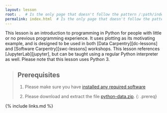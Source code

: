 ```yaml
---
layout: lesson
root: .  # Is the only page that doesn't follow the pattern /:path/index.html
permalink: index.html  # Is the only page that doesn't follow the pattern /:path/index.html
---
```


This lesson is an introduction to programming in Python for people with little or no previous
programming experience. It uses plotting as its motivating example, and is designed to be used in
both [Data Carpentry][dc-lessons] and [Software Carpentry][swc-lessons] workshops.
This lesson references [JupyterLab][jupyter], but can be taught using a regular Python interpreter
as well. Please note that this lesson uses Python 3.

> ## Prerequisites
>
> 1. Please make sure you have [installed any required software]({{page.root}}/setup)
>
> 2. Please download and extract the file [python-data.zip]({{page.root}}/files/python-data.zip).
{: .prereq}

{% include links.md %}
